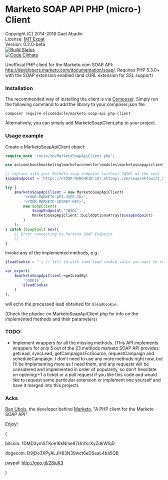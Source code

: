 Marketo SOAP API PHP (micro-) Client
====================================

 Copyright (C) 2014-2016 Gael Abadin<br/>
 License: [MIT Expat][1]<br />
 Version: 0.2.0-beta<br />
 [![Build Status](https://travis-ci.org/elcodedocle/marketo-soap-api-php-client.svg?branch=master)](https://travis-ci.org/elcodedocle/marketo-soap-api-php-client)<br />
 [![Code Climate](https://codeclimate.com/github/elcodedocle/marketo-soap-api-php-client.png)](https://codeclimate.com/github/elcodedocle/marketo-soap-api-php-client)

Unofficial PHP client for the Marketo.com SOAP API: http://developers.marketo.com/documentation/soap/. Requires PHP 5.3.0+ with the SOAP extension enabled (and cURL extension for SSL support)
 
### Installation

The recommended way of installing the client is via [Composer](http://getcomposer.org/). Simply run the following command to add the library to your composer.json file.

    composer require elcodedocle/marketo-soap-api-php-client

Alternatively, you can simply add MarketoSoapClient.php to your project.

### Usage example

Create a MarketoSoapApiClient object:

```php
require_once 'route/to/MarketoSoapApiClient.php';

use au\com\hooshmarketing\marketoconnector\modules\marketosoapapiclient\MarketoSoapApiClient;

// replace with your Marketo soap endpoint (without ?WSDL at the end)
$soapEndpoint = 'https://<YOUR-MUNCHKIN-ID>.mktoapi.com/soap/mktows/2_2';

try {
    $marketoSoapApiClient = new MarketoSoapApiClient(
        '<YOUR-MARKETO-API-USER-ID>',
        '<YOUR-MARKETO-SECRET-KEY>',
        new SoapClient(
            $soapEndpoint."?WSDL", 
            MarketoSoapApiClient::buildOptionsArray($soapEndpoint)
        )
    );
} catch (SoapFault $ex){
    // Error connecting to Marketo SOAP Endpoint
    // ...
}
```

Invoke any of the implemented methods, e.g.:

```php
$leadCookie = ''; // fill in with some lead cookie value you want to test

var_export(
    $marketoSoapApiClient->getLeadBy(
        'COOKIE',
        $leadCookie
    )
);
```

will echo the processed lead obtained for `$leadCookie`. 

(Check the phpdoc on MarketoSoapApiClient.php for info on the implemented 
methods and their parameters)

### TODO:

- Implement wrappers for all the missing methods. (This API implements 
wrappers for only 5 out of the 23 methods marketo SOAP API provides: getLead, 
syncLead, getCampaignsForSource, requestCampaign and scheduleCampaign. I don't 
need to use any more methods right now, but I'll be implementing more as I need
them, and any requests will be considered and implemented in order of 
popularity, so don't hessitate on opening/+1 a ticket or a pull request if you 
like this code and would like to request some particular extension or implement
one yourself and have it merged into this project).

### Acks

[Ben Ubois](https://github.com/benubois), the developer behind 
[Marketo](https://github.com/flickerbox/marketo), 
"A PHP client for the Marketo SOAP API"


Enjoy!

(

bitcoin: 1DMD3ymSTKoe16kNme87UnYcrXyZdkWSjD 

dogecoin: D9jDo3XPyALJH63N39wct6eDSeaL4ba5QB 

paypal: http://goo.gl/28iuK3

)

[1]: https://raw.githubusercontent.com/elcodedocle/marketo-soap-api-php-client/master/LICENSE
